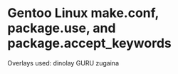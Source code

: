 # Gentoo Linux make.conf, package.use, and package.accept_keywords
Overlays used:
dinolay
GURU
zugaina
